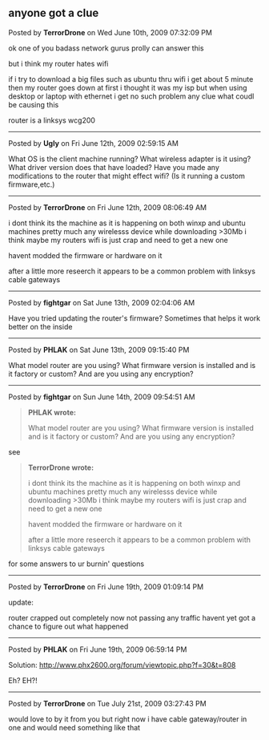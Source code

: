 ## anyone got a clue
Posted by **TerrorDrone** on Wed June 10th, 2009 07:32:09 PM

ok one of you badass network gurus prolly can answer this

but i think my router hates wifi

if i try to download a big files such as ubuntu thru wifi i get about 5 minute
then my router goes down at first i thought it was my isp but when using desktop
or laptop with ethernet i get no such problem any clue what coudl be causing
this

router is a linksys wcg200

--------------------------------------------------------------------------------

Posted by **Ugly** on Fri June 12th, 2009 02:59:15 AM

What OS is the client machine running? What wireless adapter is it using? What
driver version does that have loaded? Have you made any modifications to the
router that might effect wifi? (Is it running a custom firmware,etc.)

--------------------------------------------------------------------------------

Posted by **TerrorDrone** on Fri June 12th, 2009 08:06:49 AM

i dont think its the machine as it is happening on both winxp and ubuntu
machines pretty much any wirelesss device while downloading >30Mb i think maybe
my routers wifi is just crap and need to get a new one

havent modded the firmware or hardware on it

after a little more reseerch it appears to be a common problem with linksys
cable gateways

--------------------------------------------------------------------------------

Posted by **fightgar** on Sat June 13th, 2009 02:04:06 AM

Have you tried updating the router's firmware?  Sometimes that helps it work
better on the inside

--------------------------------------------------------------------------------

Posted by **PHLAK** on Sat June 13th, 2009 09:15:40 PM

What model router are you using?  What firmware version is installed and is it
factory or custom?  And are you using any encryption?

--------------------------------------------------------------------------------

Posted by **fightgar** on Sun June 14th, 2009 09:54:51 AM

> **PHLAK wrote:**
>
> What model router are you using?  What firmware version is installed and is it
> factory or custom?  And are you using any encryption?

see

> **TerrorDrone wrote:**
>
> i dont think its the machine as it is happening on both winxp and ubuntu
> machines pretty much any wirelesss device while downloading >30Mb i think
> maybe my routers wifi is just crap and need to get a new one
>
> havent modded the firmware or hardware on it
>
> after a little more reseerch it appears to be a common problem with linksys
> cable gateways

for some answers to ur burnin' questions

--------------------------------------------------------------------------------

Posted by **TerrorDrone** on Fri June 19th, 2009 01:09:14 PM

update:

router crapped out completely now not passing any traffic havent yet got a
chance to figure out what happened

--------------------------------------------------------------------------------

Posted by **PHLAK** on Fri June 19th, 2009 06:59:14 PM

Solution: <http://www.phx2600.org/forum/viewtopic.php?f=30&t=808>

Eh? EH?!

--------------------------------------------------------------------------------

Posted by **TerrorDrone** on Tue July 21st, 2009 03:27:43 PM

would love to by it from you but right now i have cable gateway/router in one
and would need something like that
